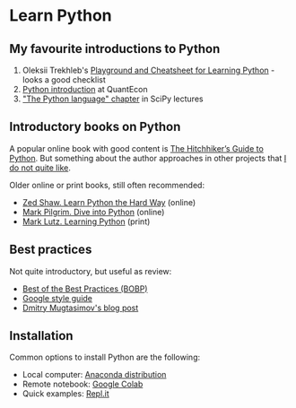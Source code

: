 # Learn Python

## My favourite introductions to Python

1. Oleksii Trekhleb's [Playground and Cheatsheet for Learning Python](https://github.com/trekhleb/learn-python) - looks a good checklist
2. [Python introduction](https://python-programming.quantecon.org/intro.html) at QuantEcon
3. ["The Python language" chapter](http://scipy-lectures.org/intro/language/python_language.html) in SciPy lectures

## Introductory books on Python 

A popular online book with good content is [The Hitchhiker’s Guide to Python](https://docs.python-guide.org). But something about the author approaches in other projects that [I do not quite like](https://vorpus.org/blog/why-im-not-collaborating-with-kenneth-reitz/).

Older online or print books, still often recommended:

- [Zed Shaw. Learn Python the Hard Way](https://learnpythonthehardway.org/python3/) (online)
- [Mark Pilgrim. Dive into Python](https://www.diveinto.org/python3) (online)
- [Mark Lutz. Learning Python](https://learning-python.com/index-book-links.html) (print)

## Best practices

Not quite introductory, but useful as review:

- [Best of the Best Practices (BOBP)](https://gist.github.com/sloria/7001839)
- [Google style guide](https://github.com/google/styleguide/blob/gh-pages/pyguide.md)
- [Dmitry Mugtasimov's blog post](https://dmugtasimov-tech.blogspot.com/2016/12/my-python-software-development-practices.html)

## Installation

Common options to install Python are the following:

- Local computer: [Anaconda distribution](https://www.anaconda.com/distribution/)
- Remote notebook: [Google Colab](https://colab.research.google.com/)
- Quick examples: [Repl.it](https://repl.it)

<!-- TODO: add link to tweet -->
